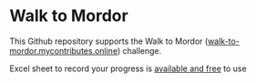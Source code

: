 # Walk to Mordor

This Github repository supports the
Walk to Mordor ([walk-to-mordor.mycontributes.online](https://walk-to-mordor.mycontributes.online/)) challenge.

Excel sheet to record your progress is [available and free](https://docs.google.com/spreadsheets/d/1oGzBmn3m_w-tq_c_vNhARID2xahvLd302_oWQIMN0hs/edit?usp=sharing) to use
